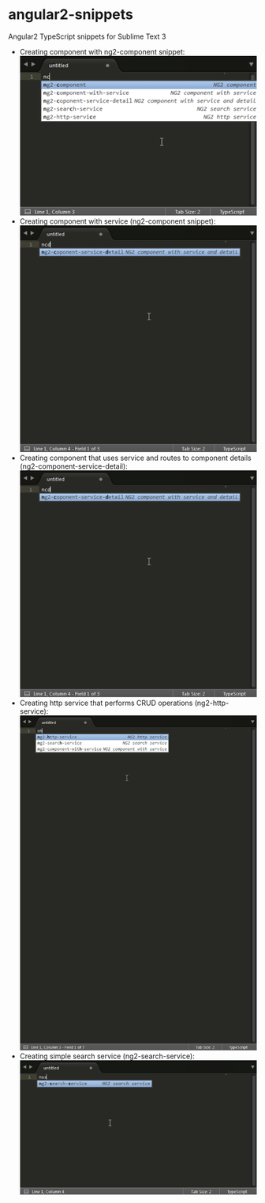 # angular2-snippets
Angular2 TypeScript snippets for Sublime Text 3

* Creating component with ng2-component snippet: 
![alt tag](https://raw.githubusercontent.com/ozcanzaferayan/angular2-snippets/master/ng2-component.gif)
* Creating component with service (ng2-component snippet): 
![alt tag](https://raw.githubusercontent.com/ozcanzaferayan/angular2-snippets/master/ng2-component-with-service.gif)
* Creating component that uses service and routes to component details (ng2-component-service-detail): 
![alt tag](https://raw.githubusercontent.com/ozcanzaferayan/angular2-snippets/master/ng2-component-service-detail.gif)
* Creating http service that performs CRUD operations (ng2-http-service): 
![alt tag](https://raw.githubusercontent.com/ozcanzaferayan/angular2-snippets/master/ng2-http-service.gif)
* Creating simple search service (ng2-search-service): 
![alt tag](https://raw.githubusercontent.com/ozcanzaferayan/angular2-snippets/master/ng2-search-service.gif)
